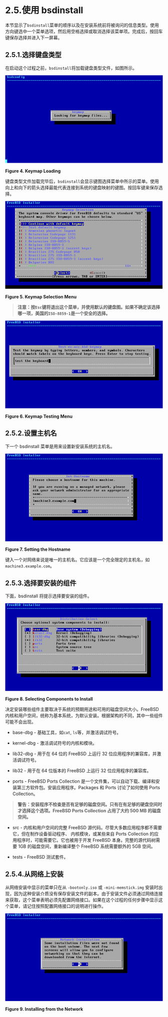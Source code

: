 # 2.5.使用 bsdinstall

本节显示了`bsdinstall`菜单的顺序以及在安装系统前将被询问的信息类型。使用方向键选中一个菜单选项，然后用空格选择或取消选择该菜单项。完成后，按回车键保存选择并进入下一屏幕。

## 2.5.1.选择键盘类型

在启动这个过程之前，`bsdinstall`将加载键盘类型文件，如图所示。

![](../.gitbook/assets/4.png)

**Figure 4. Keymap Loading**

键盘类型文件加载完毕后，`bsdinstall`会显示键图选择菜单中所示的菜单。使用向上和向下的箭头选择最能代表连接到系统的键盘映射的键图。按回车键来保存选择。

![](../.gitbook/assets/5.png)

**Figure 5. Keymap Selection Menu**

>**注意：按`Esc`键将退出这个菜单，并使用默认的键盘图。如果不确定该选择哪一项，美国的`ISO-8859-1`是一个安全的选择。**

![](../.gitbook/assets/6.png)

**Figure 6. Keymap Testing Menu**

## 2.5.2.设置主机名

下一个 bsdinstall 菜单是用来设置新安装系统的主机名。

![](../.gitbook/assets/7.png)

**Figure 7. Setting the Hostname**

键入一个对网络来说是唯一的主机名。它应该是一个完全限定的主机名，如`machine3.example.com`。

## 2.5.3.选择要安装的组件

下面，bsdinstall 将提示选择要安装的组件。

![](../.gitbook/assets/8.png)

**Figure 8. Selecting Components to Install**

决定安装哪些组件主要取决于系统的预期用途和可用的磁盘空间大小。FreeBSD 内核和用户空间，统称为基本系统，为默认安装。根据架构的不同，其中一些组件可能不会出现。

- base-dbg - 基础工具，如`cat`, `ls`等，并激活调试符号。

- kernel-dbg - 激活调试符号的内核和模块。

- lib32-dbg - 用于在 64 位的 FreeBSD 上运行 32 位应用程序的兼容库，并激活调试符号。

- lib32 - 用于在 64 位版本的 FreeBSD 上运行 32 位应用程序的兼容库。

- ports - FreeBSD Ports Collection 是一个文件集，可以自动下载、编译和安装第三方软件包。安装应用程序。Packages 和 Ports 讨论了如何使用 Ports Collection。

>**警告：安装程序不检查是否有足够的磁盘空间。只有在有足够的硬盘空间时才选择这个选项。FreeBSD Ports Collection 占用了大约 500 MB 的磁盘空间。**

- src - 内核和用户空间的完整 FreeBSD 源代码。尽管大多数应用程序都不需要它，但在制作设备驱动程序、 内核模块，或某些来自 Ports Collection 的应用程序时，可能需要它。它也被用于开发 FreeBSD 本身。完整的源代码树需要 1GB 的磁盘空间，重新编译整个 FreeBSD 系统需要额外的 5GB 空间。

- tests - FreeBSD 测试套件。

## 2.5.4.从网络上安装

从网络安装中显示的菜单只在从 `-bootonly.iso` 或 `-mini-memstick.img` 安装时出现，因为这种安装介质没有保存安装文件的副本。由于安装文件必须通过网络连接来获取，这个菜单表明必须先配置网络接口。如果在这个过程的任何步骤中显示这个菜单，请记住按照配置网络接口的说明进行操作。

![](../.gitbook/assets/9.png)

**Figure 9. Installing from the Network**
